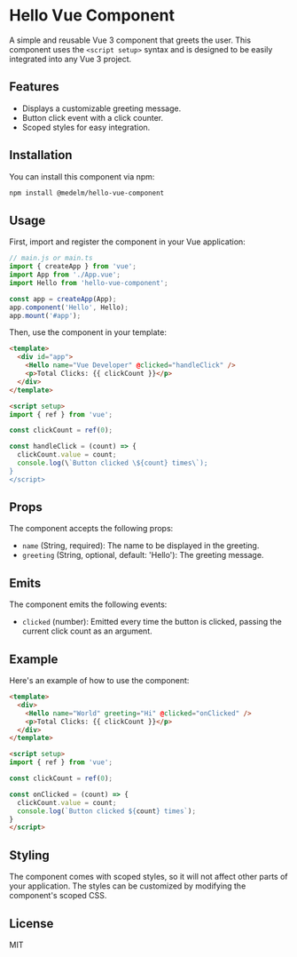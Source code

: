 # Hello Vue Component

A simple and reusable Vue 3 component that greets the user. This component uses the `<script setup>` syntax and is designed to be easily integrated into any Vue 3 project.

## Features

- Displays a customizable greeting message.
- Button click event with a click counter.
- Scoped styles for easy integration.

## Installation

You can install this component via npm:

```bash
npm install @medelm/hello-vue-component
```

## Usage

First, import and register the component in your Vue application:

```javascript
// main.js or main.ts
import { createApp } from 'vue';
import App from './App.vue';
import Hello from 'hello-vue-component';

const app = createApp(App);
app.component('Hello', Hello);
app.mount('#app');
```

Then, use the component in your template:

```html
<template>
  <div id="app">
    <Hello name="Vue Developer" @clicked="handleClick" />
    <p>Total Clicks: {{ clickCount }}</p>
  </div>
</template>

<script setup>
import { ref } from 'vue';

const clickCount = ref(0);

const handleClick = (count) => {
  clickCount.value = count;
  console.log(\`Button clicked \${count} times\`);
}
</script>
```

## Props

The component accepts the following props:

- `name` (String, required): The name to be displayed in the greeting.
- `greeting` (String, optional, default: 'Hello'): The greeting message.

## Emits

The component emits the following events:

- `clicked` (number): Emitted every time the button is clicked, passing the current click count as an argument.

## Example

Here's an example of how to use the component:

```html
<template>
  <div>
    <Hello name="World" greeting="Hi" @clicked="onClicked" />
    <p>Total Clicks: {{ clickCount }}</p>
  </div>
</template>

<script setup>
import { ref } from 'vue';

const clickCount = ref(0);

const onClicked = (count) => {
  clickCount.value = count;
  console.log(`Button clicked ${count} times`);
}
</script>
```

## Styling

The component comes with scoped styles, so it will not affect other parts of your application. The styles can be customized by modifying the component's scoped CSS.

## License

MIT
